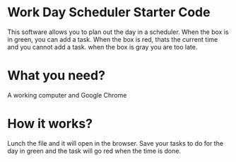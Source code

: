 # Work Day Scheduler Starter Code
This software allows you to plan out the day in a scheduler. When the box is in green, you can add a task. When the box is red, thats the current time and you cannot add a task. when the box is gray you are too late.


# What you need?
A working computer and Google Chrome 

# How it works?
Lunch the file and it will open in the browser. Save your tasks to do for the day in green and the task will go red when the time is done. 